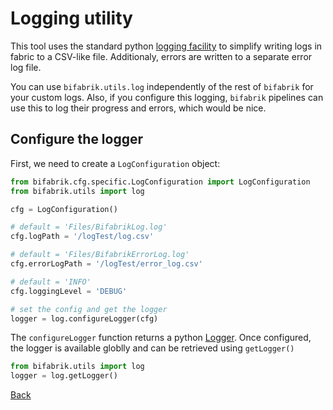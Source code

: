 # Logging utility

This tool uses the standard python [logging facility](https://docs.python.org/3/library/logging.html) to simplify writing logs in fabric to a CSV-like file. Additionaly, errors are written to a separate error log file. 

You can use `bifabrik.utils.log` independently of the rest of `bifabrik` for your custom logs. Also, if you configure this logging, `bifabrik` pipelines can use this to log their progress and errors, which would be nice.

## Configure the logger

First, we need to create a `LogConfiguration` object:

```python
from bifabrik.cfg.specific.LogConfiguration import LogConfiguration
from bifabrik.utils import log

cfg = LogConfiguration()

# default = 'Files/BifabrikLog.log'
cfg.logPath = '/logTest/log.csv'

# default = 'Files/BifabrikErrorLog.log'
cfg.errorLogPath = '/logTest/error_log.csv'

# default = 'INFO'
cfg.loggingLevel = 'DEBUG'

# set the config and get the logger
logger = log.configureLogger(cfg)
```

The `configureLogger` function returns a python [Logger](https://docs.python.org/3/library/logging.html#logging.Logger). Once configured, the logger is available globlly and can be retrieved using `getLogger()`

```python
from bifabrik.utils import log
logger = log.getLogger()
```

[Back](../index.md)
